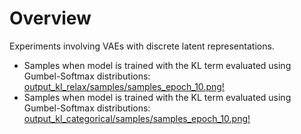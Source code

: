 # Overview

Experiments involving VAEs with discrete latent representations.

- Samples when model is trained with the KL term evaluated using Gumbel-Softmax distributions: [output_kl_relax/samples/samples_epoch_10.png!]()
- Samples when model is trained with the KL term evaluated using Gumbel-Softmax distributions: [output_kl_categorical/samples/samples_epoch_10.png!]()
